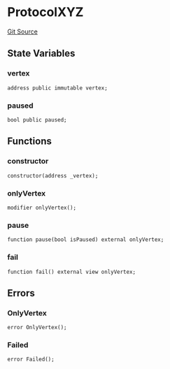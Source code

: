 # ProtocolXYZ
[Git Source](https://github.com/llama-community/vertex-v1/blob/1f84b899cb64edff9bc5bc06a6870e26d69dd1a0/src/mock/ProtocolXYZ.sol)


## State Variables
### vertex

```solidity
address public immutable vertex;
```


### paused

```solidity
bool public paused;
```


## Functions
### constructor


```solidity
constructor(address _vertex);
```

### onlyVertex


```solidity
modifier onlyVertex();
```

### pause


```solidity
function pause(bool isPaused) external onlyVertex;
```

### fail


```solidity
function fail() external view onlyVertex;
```

## Errors
### OnlyVertex

```solidity
error OnlyVertex();
```

### Failed

```solidity
error Failed();
```

